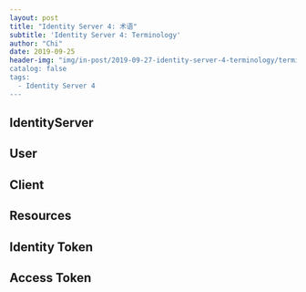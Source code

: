 ```yaml
---
layout: post
title: "Identity Server 4: 术语"
subtitle: 'Identity Server 4: Terminology'
author: "Chi"
date: 2019-09-25
header-img: "img/in-post/2019-09-27-identity-server-4-terminology/terminologh.png/
catalog: false
tags:
  - Identity Server 4
---
```


## IdentityServer

## User

## Client

## Resources

## Identity Token

## Access Token
